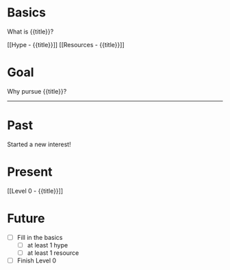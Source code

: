 # Basics
What is {{title}}?

[[Hype - {{title}}]]
[[Resources - {{title}}]]

# Goal
Why pursue {{title}}?


---
# Past
Started a new interest!

# Present
[[Level 0 - {{title}}]]


# Future
- [ ] Fill in the basics
	- [ ] at least 1 hype
	- [ ] at least 1 resource 
- [ ] Finish Level 0
